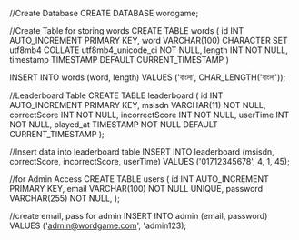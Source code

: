 //Create Database
CREATE DATABASE wordgame;

//Create Table for storing words
CREATE TABLE words (
    id INT AUTO_INCREMENT PRIMARY KEY,
    word VARCHAR(100) CHARACTER SET utf8mb4 COLLATE utf8mb4_unicode_ci NOT NULL,
    length INT NOT NULL,
    timestamp TIMESTAMP DEFAULT CURRENT_TIMESTAMP
)


INSERT INTO words (word, length) VALUES ('বাংলা', CHAR_LENGTH('বাংলা'));


//Leaderboard Table
CREATE TABLE leaderboard (
    id INT AUTO_INCREMENT PRIMARY KEY,
    msisdn VARCHAR(11) NOT NULL,
    correctScore INT NOT NULL,
    incorrectScore INT NOT NULL,
    userTime INT NOT NULL,
    played_at TIMESTAMP NOT NULL DEFAULT CURRENT_TIMESTAMP
);


//Insert data into leaderboard table
INSERT INTO leaderboard (msisdn, correctScore, incorrectScore, userTime)
VALUES ('01712345678', 4, 1, 45);


//for Admin Access
CREATE TABLE users (
    id INT AUTO_INCREMENT PRIMARY KEY,
    email VARCHAR(100) NOT NULL UNIQUE,
    password VARCHAR(255) NOT NULL,
);


//create email, pass for admin
INSERT INTO admin (email, password) 
VALUES ('admin@wordgame.com', 'admin123);

